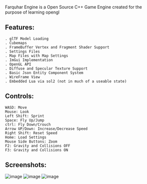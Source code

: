 Farquhar Engine is a Open Source C++ Game Engine created for the purpose of learning opengl

Features:
---
~~~
. glTF Model Loading
. Cubemaps
. FrameBuffer Vertex and Fragment Shader Support
. Settings Files
. Map Files with Map Settings
. ImGui Implementation
. OpenGL API
. Diffuse and Specular Texture Support
. Basic Json Entity Component System
. WireFrame View
. Embedded Lua via sol2 (not in much of a useable state)
~~~

Controls:
---
~~~
WASD: Move
Mouse: Look
Left Shift: Sprint
Space: Fly Up/Jump
ctrl: Fly Down/Crouch
Arrow UP/Down: Increase/Decrease Speed
Right Shift: Reset Speed
Home: Load Settings
Mouse Side Buttons: Zoom 
F2: Gravity and Collisions OFF
F3: Gravity and Collisions ON
~~~

Screenshots:
---
![image](https://github.com/user-attachments/assets/07719cea-7554-490c-9e99-a242be7d05df)
![image](https://github.com/user-attachments/assets/4f785c12-f6bf-456c-bc49-c00d743fe079)
![image](https://github.com/user-attachments/assets/b9ca279e-19a7-4f49-ae67-771ba146d92e)
